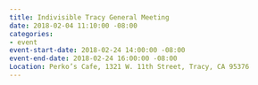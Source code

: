 ```yaml
---
title: Indivisible Tracy General Meeting
date: 2018-02-04 11:10:00 -08:00
categories:
- event
event-start-date: 2018-02-24 14:00:00 -08:00
event-end-date: 2018-02-24 16:00:00 -08:00
Location: Perko’s Cafe, 1321 W. 11th Street, Tracy, CA 95376
---
```


